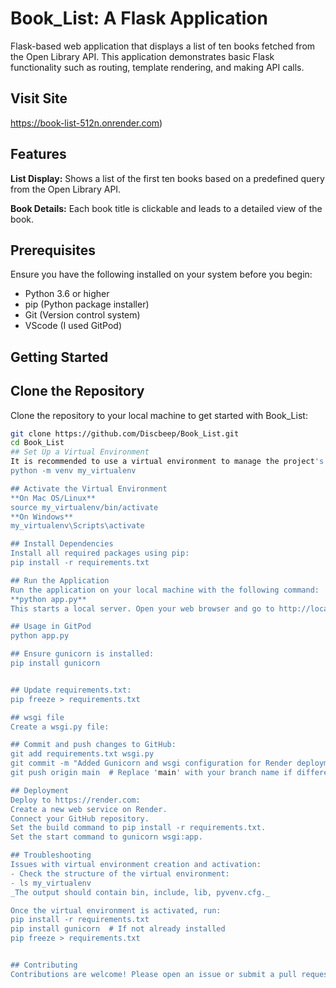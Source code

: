 
# Book_List: A Flask Application

Flask-based web application that displays a list of ten books fetched from the Open Library API. This application demonstrates basic Flask functionality such as routing, template rendering, and making API calls. 


## Visit Site
https://book-list-512n.onrender.com)
## Features
 **List Display:** Shows a list of the first ten books based on a predefined query from the Open Library API.
 
**Book Details:** Each book title is clickable and leads to a detailed view of the book.
## Prerequisites
Ensure you have the following installed on your system before you begin:
- Python 3.6 or higher
- pip (Python package installer)
- Git (Version control system)
- VScode (I used GitPod)

## Getting Started
## Clone the Repository
Clone the repository to your local machine to get started with Book_List:
```sh
git clone https://github.com/Discbeep/Book_List.git
cd Book_List
## Set Up a Virtual Environment 
It is recommended to use a virtual environment to manage the project's dependencies separately:
python -m venv my_virtualenv

## Activate the Virtual Environment
**On Mac OS/Linux**
source my_virtualenv/bin/activate
**On Windows**
my_virtualenv\Scripts\activate

## Install Dependencies
Install all required packages using pip:
pip install -r requirements.txt

## Run the Application
Run the application on your local machine with the following command:
**python app.py**
This starts a local server. Open your web browser and go to http://localhost:8080 to view the application.

## Usage in GitPod
python app.py

## Ensure gunicorn is installed:
pip install gunicorn


## Update requirements.txt:
pip freeze > requirements.txt

## wsgi file
Create a wsgi.py file:

## Commit and push changes to GitHub:
git add requirements.txt wsgi.py
git commit -m "Added Gunicorn and wsgi configuration for Render deployment"
git push origin main  # Replace 'main' with your branch name if different

## Deployment
Deploy to https://render.com:
Create a new web service on Render.
Connect your GitHub repository.
Set the build command to pip install -r requirements.txt.
Set the start command to gunicorn wsgi:app.

## Troubleshooting
Issues with virtual environment creation and activation:
- Check the structure of the virtual environment:
- ls my_virtualenv
_The output should contain bin, include, lib, pyvenv.cfg._

Once the virtual environment is activated, run:
pip install -r requirements.txt
pip install gunicorn  # If not already installed
pip freeze > requirements.txt


## Contributing
Contributions are welcome! Please open an issue or submit a pull request for any improvements or bug fixes.
